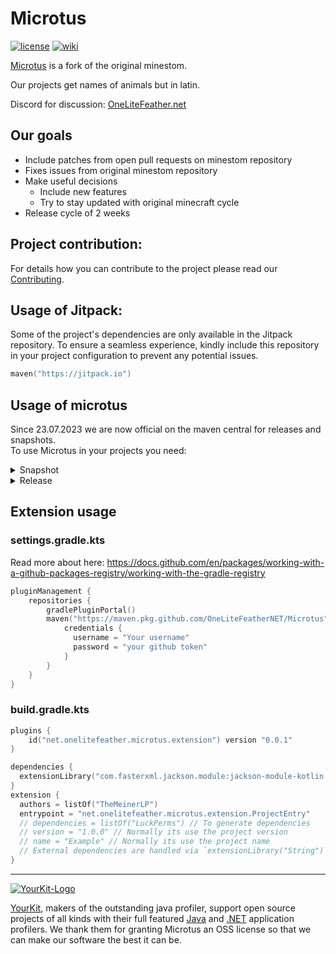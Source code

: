 # Microtus

[![license](https://img.shields.io/github/license/OneLiteFeatherNET/Microtus?style=for-the-badge&color=b2204c)](../LICENSE)
[![wiki](https://img.shields.io/badge/documentation-wiki-74aad6?style=for-the-badge)](https://wiki.minestom.net/)

[Microtus](https://en.wikipedia.org/wiki/Microtus) is a fork of the original minestom.

Our projects get names of animals but in latin.

Discord for discussion: [OneLiteFeather.net](https://discord.onelitefeather.net)

## Our goals
- Include patches from open pull requests on minestom repository
- Fixes issues from original minestom repository
- Make useful decisions
    - Include new features
    - Try to stay updated with original minecraft cycle
- Release cycle of 2 weeks

## Project contribution:

For details how you can contribute to the project please read our [Contributing](CONTRIBUTING.md).

## Usage of Jitpack:

Some of the project's dependencies are only available in the Jitpack repository.
To ensure a seamless experience, kindly include this repository in your project configuration to prevent any potential issues.

```kt
maven("https://jitpack.io")
```


## Usage of microtus
Since 23.07.2023 we are now official on the maven central for releases and snapshots.  
To use Microtus in your projects you need:
<details>
  <summary>Snapshot</summary>

Please replace the `<version>` with the right one. You can find the versions here: [Central](https://central.sonatype.com/search?q=microtus)  
For example: `1.1.0-SNAPSHOT+9284d26`

### Repositories Section
```kt
repositories {
  mavenCentral()
  maven("https://oss.sonatype.org/content/repositories/snapshots")
}
```

### Dependency Section
```kt
dependencies {
    implementation("net.onelitefeather.microtus:Minestom:1.3.2-SNAPSHOT")
    testImplementation("net.onelitefeather.microtus.testing:testing:1.3.2-SNAPSHOT")
}
```
</details>

<details>
  <summary>Release</summary>

Please replace the `<version>` with the right one. You can find the versions here: [Central](https://central.sonatype.com/search?q=microtus)  
For example: `1.1.0`
### Dependency Section
```kt
dependencies {
    implementation("net.onelitefeather.microtus:Microtus:1.4.1")
    testImplementation("net.onelitefeather.microtus.testing:testing:1.4.1")
}
```
</details>

## Extension usage
### settings.gradle.kts
Read more about here: https://docs.github.com/en/packages/working-with-a-github-packages-registry/working-with-the-gradle-registry
```kt
pluginManagement {
    repositories {
        gradlePluginPortal()
        maven("https://maven.pkg.github.com/OneLiteFeatherNET/Microtus") {
            credentials {
              username = "Your username"
              password = "your github token"
            }
        }
    }
}
```

### build.gradle.kts
```kt
plugins {
    id("net.onelitefeather.microtus.extension") version "0.0.1"
}

dependencies {
  extensionLibrary("com.fasterxml.jackson.module:jackson-module-kotlin:2.15.2") // Use the external dependencies function from minestom
}
extension {
  authors = listOf("TheMeinerLP")
  entrypoint = "net.onelitefeather.microtus.extension.ProjectEntry"
  // dependencies = listOf("LuckPerms") // To generate dependencies
  // version = "1.0.0" // Normally its use the project version
  // name = "Example" // Normally its use the project name
  // External dependencies are handled via `extensionLibrary("String")` from gradle
}
```

---

[![YourKit-Logo](https://www.yourkit.com/images/yklogo.png)](https://www.yourkit.com/)

[YourKit](https://www.yourkit.com/), makers of the outstanding java profiler, support open source projects of all kinds with their full featured [Java](https://www.yourkit.com/java/profiler) and [.NET](https://www.yourkit.com/.net/profiler) application profilers. We thank them for granting Microtus an OSS license so that we can make our software the best it can be.
